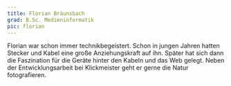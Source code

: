```yaml
---
title: Florian Bräunsbach
grad: B.Sc. Medieninformatik
pic: florian
---
```


Florian war schon immer technikbegeistert. Schon in jungen Jahren hatten Stecker und Kabel eine große Anziehungskraft auf ihn. Später hat sich dann die Faszination für die Geräte hinter den Kabeln und das Web gelegt. Neben der Entwicklungsarbeit bei Klickmeister geht er gerne die Natur fotografieren.
